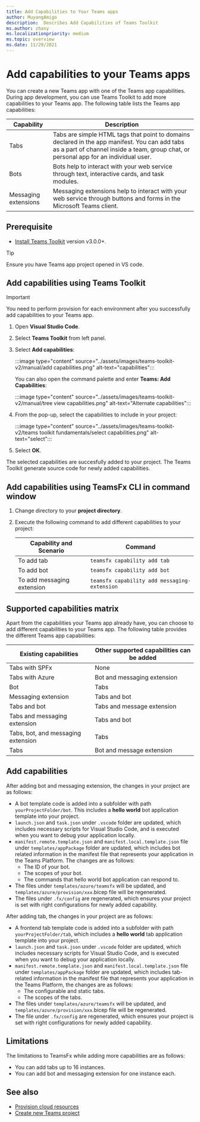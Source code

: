 ```yaml
---
title: Add Capabilities to Your Teams apps
author: MuyangAmigo
description:  Describes Add Capabilities of Teams Toolkit
ms.author: zhany
ms.localizationpriority: medium
ms.topic: overview
ms.date: 11/29/2021
---
```


# Add capabilities to your Teams apps

You can create a new Teams app with one of the Teams app capabilities. During app development, you can use Teams Toolkit to add more capabilities to your Teams app. The following table lists the Teams app capabilities:

|**Capability**|**Description**|
|--------|-------------|
| Tabs |  Tabs are simple HTML tags that point to domains declared in the app manifest. You can add tabs as a part of channel inside a team, group chat, or personal app for an individual user.|
| Bots |  Bots help to interact with your web service through text, interactive cards, and task modules.|
| Messaging extensions | Messaging extensions help to interact with your web service through buttons and forms in the Microsoft Teams client.|

## Prerequisite

* [Install Teams Toolkit](https://marketplace.visualstudio.com/items?itemName=TeamsDevApp.ms-teams-vscode-extension) version v3.0.0+.

> [!TIP]
> Ensure you have Teams app project opened in VS code.

## Add capabilities using Teams Toolkit

> [!IMPORTANT]
> You need to perform provision for each environment after you successfully add capabilities to your Teams app.

1. Open **Visual Studio Code**.
1. Select **Teams Toolkit** from left panel.
1. Select **Add capabilities**:

    :::image type="content" source="../assets/images/teams-toolkit-v2/manual/add capabilities.png" alt-text="capabilities":::

   You can also open the command palette and enter **Teams: Add Capabilities**: 
      
    :::image type="content" source="../assets/images/teams-toolkit-v2/manual/tree view capabilities.png" alt-text="Alternate capabilities":::

1. From the pop-up, select the capabilities to include in your project:

    :::image type="content" source="../assets/images/teams-toolkit-v2/teams toolkit fundamentals/select capabilities.png" alt-text="select":::

1. Select **OK**.

The selected capabilities are succesfully added to your project. The Teams Toolkit generate source code for newly added capabilities.

## Add capabilities using TeamsFx CLI in command window

1. Change directory to your **project directory**.
1. Execute the following command to add different capabilities to your project:

   |Capability and Scenario| Command|
   |-----------------------|----------|
   |To add tab|`teamsfx capability add tab`|
   |To add bot|`teamsfx capability add bot`|
   |To add messaging extension|`teamsfx capability add messaging-extension`|

## Supported capabilities matrix

Apart from the capabilities your Teams app already have, you can choose to add different capabilities to your Teams app. The following table provides the different Teams app capabilities: 

|Existing capabilities|Other supported capabilities can be added|
|--------------------|--------------------|
|Tabs with SPFx|None|
|Tabs with Azure|Bot and messaging extension|
|Bot|Tabs|
|Messaging extension|Tabs and bot|
|Tabs and bot|Tabs and message extension|
|Tabs and messaging extension|Tabs and bot|
|Tabs, bot, and messaging extension|Tabs|
|Tabs |Bot and message extension|

## Add capabilities

After adding bot and messaging extension, the changes in your project are as follows:

- A bot template code is added into a subfolder with path `yourProjectFolder/bot`. This includes a **hello world** bot application template into your project.
- `launch.json` and `task.json` under `.vscode` folder are updated, which includes necessary scripts for Visual Studio Code, and is executed when you want to debug your application locally. 
- `manifest.remote.template.json` and `manifest.local.template.json` file under `templates/appPackage` folder are updated, which includes bot related information in the manifest file that represents your application in the Teams Platform. The changes are as follows:
  - The ID of your bot.
  - The scopes of your bot.
  - The commands that hello world bot application can respond to.
- The files under `templates/azure/teamsfx` will be updated, and `templates/azure/provision/xxx`.bicep file will be regenerated.
- The files under `.fx/config` are regenerated, which ensures your project is set with right configurations for newly added capability.

After adding tab, the changes in your project are as follows:

- A frontend tab template code is added into a subfolder with path `yourProjectFolder/tab`, which includes a **hello world** tab application template into your project.
- `launch.json` and `task.json` under `.vscode` folder are updated, which includes necessary scripts for Visual Studio Code, and is executed when you want to debug your application locally. 
- `manifest.remote.template.json` and `manifest.local.template.json` file under `templates/appPackage` folder are updated, which includes tab-related information in the manifest file that represents your application in the Teams Platform, the changes are as follows:
  - The configurable and static tabs.
  - The scopes of the tabs.
- The files under `templates/azure/teamsfx` will be updated, and `templates/azure/provision/xxx`.bicep file will be regenerated.
- The file under `.fx/config` are regenerated, which ensures your project is set with right configurations for newly added capability.

## Limitations

The limitations to TeamsFx while adding more capabilities are as follows:

* You can add tabs up to 16 instances.
* You can add bot and messaging extension for one instance each.

## See also

* [Provision cloud resources](provision.md)
* [Create new Teams project](create-new-project.md)
